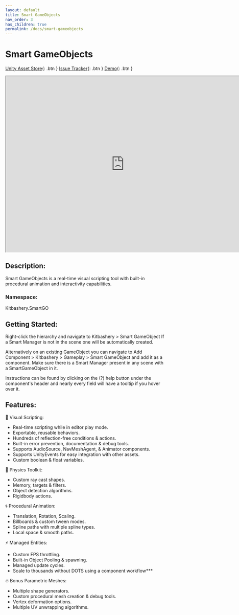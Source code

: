 ```yaml
---
layout: default
title: Smart GameObjects
nav_order: 3
has_children: true
permalink: /docs/smart-gameobjects
---
```


# Smart GameObjects
[Unity Asset Store](https://assetstore.unity.com/packages/slug/248930){: .btn }
[Issue Tracker](https://github.com/Kitbashery/smart-gameobjects-issue-tracker/issues){: .btn }
[Demo](https://play.unity.com/mg/other/webgl-builds-321457){: .btn }

<iframe width="740" height="550" src="https://www.youtube.com/embed/EbSKHIubecI"> </iframe>

## Description:
Smart GameObjects is a real-time visual scripting tool with built-in procedural animation and interactivity capabilities.

### Namespace:
Kitbashery.SmartGO

## Getting Started:
Right-click the hierarchy and navigate to Kitbashery > Smart GameObject
If a Smart Manager is not in the scene one will be automatically created.

Alternatively on an existing GameObject you can navigate to Add Component > Kitbashery > Gameplay > Smart GameObject and add it as a component.
Make sure there is a Smart Manager present in any scene with a SmartGameObject in it.

Instructions can be found by clicking on the (?) help button under the component's header and nearly every field will have a tooltip if you hover over it.

## Features:

📳 Visual Scripting:

- Real-time scripting while in editor play mode.
- Exportable, reusable behaviors.
- Hundreds of reflection-free conditions & actions.
- Built-in error prevention, documentation & debug tools.
- Supports AudioSource, NavMeshAgent, & Animator components.
- Supports UnityEvents for easy integration with other assets.
- Custom boolean & float variables.

🍏 Physics Toolkit:

- Custom ray cast shapes.
- Memory, targets & filters.
- Object detection algorithms.
- Rigidbody actions.

🌀 Procedural Animation:

- Translation, Rotation, Scaling.
- Billboards & custom tween modes.
- Spline paths with multiple spline types.
- Local space & smooth paths.

⚡ Managed Entities:

- Custom FPS throttling.
- Built-in Object Pooling & spawning.
- Managed update cycles.
- Scale to thousands without DOTS using a component workflow***

🔥 Bonus Parametric Meshes:

- Multiple shape generators.
- Custom procedural mesh creation & debug tools.
- Vertex deformation options.
- Multiple UV unwrapping algorithms.
